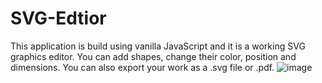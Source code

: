# SVG-Edtior
This application is build using vanilla JavaScript and it is a working SVG graphics editor. You can add shapes, change their color, position and dimensions. You can also export your work as a .svg file or .pdf.
![image](https://github.com/MarioBujor2001/SVG-Edtior/assets/80053665/4e7646c6-ab78-4f5f-956d-8a0888287631)
